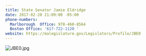 ```yaml
---
title: State Senator Jamie Eldridge
date: 2017-02-20 21:09:00 -05:00
phone-numbers:
  Marlborough  Office: 978-460-8564
  Boston Office: '617-722-1120 '
website: https://malegislature.gov/Legislators/Profile/JBE0
---
```


![JBE0.jpg](/uploads/JBE0.jpg)